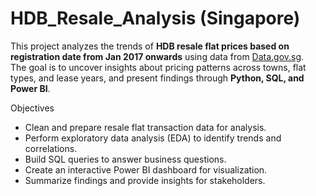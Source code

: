 # HDB_Resale_Analysis (Singapore)

This project analyzes the trends of **HDB resale flat prices based on registration date from Jan 2017 onwards** using data from [Data.gov.sg](https://data.gov.sg/datasets/d_8b84c4ee58e3cfc0ece0d773c8ca6abc/view).  
The goal is to uncover insights about pricing patterns across towns, flat types, and lease years, and present findings through **Python, SQL, and Power BI**.

Objectives
- Clean and prepare resale flat transaction data for analysis.
- Perform exploratory data analysis (EDA) to identify trends and correlations.
- Build SQL queries to answer business questions.
- Create an interactive Power BI dashboard for visualization.
- Summarize findings and provide insights for stakeholders.

